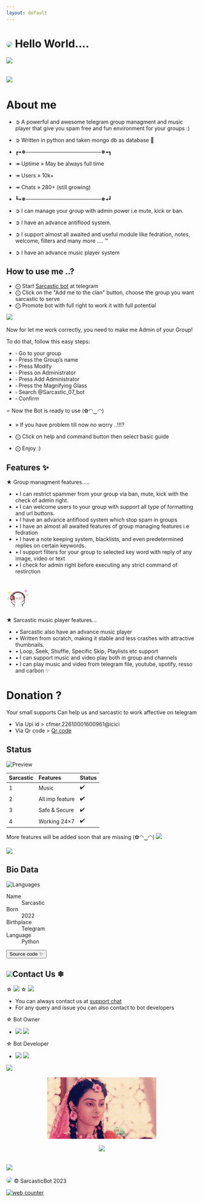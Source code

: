 ```yaml
---
layout: default
---
```



<p align="center">
<h1> <img src="https://te.legra.ph/file/90124a5be58c0f1812203.jpg" width="100px" style="border-radius: 50%"> Hello World....</h1>
</p>

<p align="left">
  <img src="https://readme-typing-svg.herokuapp.com?color=4772F7width=420&lines=I+am+Sarcastic+a+telegram+bot+✨%E2%9C%8C%EF%B8%8F;Created+with+❤+by+my+developers%E2%9D%A4%EF%B8%8F">
</p> 
<br>
<img src="https://user-images.githubusercontent.com/73097560/115834477-dbab4500-a447-11eb-908a-139a6edaec5c.gif">



# About me

* ➲ A powerful and awesome telegram group managment and music player that give you spam free and fun environment for your groups :)
* ➲ Written in python and taken mongo db as database 🥀

* ┏•❅────────────────────❅•┓
* ↠ Uptime » May be always full time
* ↠ Users » 10k+
* ↠ Chats » 280+ (still growing)
* ┗•❅────────────────────❅•┛

* ➲ I can manage your group with admin power i.e mute, kick or ban.
* ➲ I have an advance antiflood system.
* ➲ I support almost all awaited and useful module like fedration, notes, welcome, filters and many more .... ™ 
* ➲ I have an advance music player system 

## How to use me ..?

* ⨀ Start [Sarcastic bot](https://t.me/Sarcastic_07_bot) at telegram
* ⨀ Click on the "Add me to the clan" button, choose the group you want sarcastic to serve 
* ⨀ Promote bot with full right to work it with full potential

[<img src="https://te.legra.ph/file/ccccd500da8795eea9e5b.jpg" width="600px">](https://t.me/cbsewalechicha10)

Now for let me work correctly, you need to make me Admin of your Group!

To do that, follow this easy steps:

* ▫️ Go to your group
* ▫️ Press the Group’s name
* ▫️ Press Modify
* ▫️ Press on Administrator
* ▫️ Press Add Administrator
* ▫️ Press the Magnifying Glass
* ▫️ Search @Sarcastic_07_bot
* ▫️ Confirm

⭐ Now the Bot is ready to use (✿◠‿◠)

* » If you have problem till now no worry ..!!!?

* ⨀ Click on help and command button then select basic guide 
* ⨀ Enjoy :)

## Features ✨

★ Group managment features.....

* • I can restrict spammer from your group via ban, mute, kick with the check of admin right.
* • I can welcome users to your group with support all type of formatting and url buttons.
* • I have an advance antiflood system which stop spam in groups
* • I have an almost all awaited features of group managing features i.e fedration
* • I have a note keeping system, blacklists, and even predetermined replies on certain keywords.
* • I support filters for your group to selected key word with reply of any image, video or text 
* • I check for admin right before executing any strict command of restirction

<h1> <img src="https://raw.githubusercontent.com/AnonymousX1025/AnonymousX1025/master/resources/songs.gif" width="57px"></h1>

★ Sarcastic music player features...

* • Sarcastic also have an advance music player
* • Written from scratch, making it stable and less crashes with attractive thumbnails.
* • Loop, Seek, Shuffle, Specific Skip, Playlists etc support
* • I can support music and video play both in group and channels
* • I can play music and video from telegram file, youtube, spotify, resso and carbon ✨

# Donation ?

Your small supports Can help us and sarcastic to work affective on telegram

* Via Upi id > cfmer.22610001600961@icici
* Via Qr code > [Qr code](https://t.me/Atihaasya/178)



## Status

![Preview](https://itstommi.vercel.app/api?spin=true)

| Sarcastic | Features          | Status |
|:----------|:------------------|:------ |
|  1        | Music             | ✔️    |
|  2        | All imp feature   | ✔️    |
|  3        | Safe & Secure     |  ✔️   |
|  4        | Working 24×7      | ✔️    |

More features will be added soon that are missing (✿◠‿◠)
<img src="https://user-images.githubusercontent.com/73097560/115834477-dbab4500-a447-11eb-908a-139a6edaec5c.gif">

<img align="middle" src="https://te.legra.ph/file/51ff8eec802d771c7e651.png" />

## Bio Data 

![Languages](https://github-readme-stats.vercel.app/api/top-langs/?username=AnonymousX1025&theme=github_dark&layout=compact&exclude_repo=FallenRobot,AnonX)


<dl>
<dt>Name</dt>
<dd>Sarcastic</dd>
<dt>Born</dt>
<dd>2022</dd>
<dt>Birthplace</dt>
<dd>Telegram</dd>
<dt>Language</dt>
<dd>Python</dd>
</dl>

<html>
<body>

<button type="button" onclick="alert('Sorry but please fuck off world 🙂🙂😂')">Source code ✨</button>
 
</body>
</html>

## <img height="40" src="https://raw.githubusercontent.com/innng/innng/master/assets/kyubey.gif"/>Contact Us ❄

☆ [<img src="https://img.shields.io/badge/-Support%20Channel-blue.svg?style=for-the-badge&logo=Telegram">](https://t.me/clickhereop)
☆ [<img src="https://img.shields.io/badge/-Support%20Group-blue.svg?style=for-the-badge&logo=Telegram">](https://t.me/topperbothub)

*   You can always contact us at [support chat](https://t.me/topperbothub)
*   For any query and issue you can also contact to bot developers 

☆ Bot Owner
* [<img src="https://te.legra.ph/file/3f6810f790713b26fe826.jpg" width="60px">](https://t.me/cbsewalechicha10) [<img src="https://te.legra.ph/file/2a7a17fc66a8f5fe785c3.jpg" width="60px">](https://github.com/cbsewalechicha10)

☆ Bot Developer
* [<img src="https://te.legra.ph/file/3f6810f790713b26fe826.jpg" width="60px">](https://t.me/Real_hopper_07) [<img src="https://te.legra.ph/file/2a7a17fc66a8f5fe785c3.jpg" width="60px">](https://github.com/givemehope07)



<img src="https://user-images.githubusercontent.com/73097560/115834477-dbab4500-a447-11eb-908a-139a6edaec5c.gif">
<p align="center">
<img src="https://raw.githubusercontent.com/Sarcasticbot/Sarcasticbot.github.io/main/assets/Radha.gif">
</p>
<p align="center">
  <img src="https://readme-typing-svg.herokuapp.com?color=F74772&width=500&lines=Thanks for visiting us 👀%E2%9C%8C%EF%B8%8F;Show some support and share us  👻%E2%9D%A4%EF%B8%8F;Thankew have a nice day ❤✨%E2%9C%8C%EF%B8%8F">
</p> 
<br>
<img src="https://user-images.githubusercontent.com/73097560/115834477-dbab4500-a447-11eb-908a-139a6edaec5c.gif">


<h10> <img src="https://te.legra.ph/file/90124a5be58c0f1812203.jpg" width="40px" style="border-radius: 50%"> © SarcasticBot 2023<h10>
  

<html>
   <body>
   <div class="counter">
<!-- hitwebcounter Code START -->
<a href="https://www.hitwebcounter.com" target="_blank">
<img src="https://hitwebcounter.com/counter/counter.php?page=8388212&style=0001&nbdigits=5&type=ip&initCount=0" title="Free Counter" Alt="web counter"   border="0" /></a>     
   </div>
   </body>	
</html>  
  





